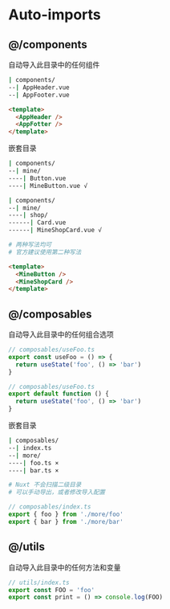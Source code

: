 # Auto-imports

## @/components

自动导入此目录中的任何组件

```bash
| components/
--| AppHeader.vue
--| AppFooter.vue
```

```html
<template>
  <AppHeader />
  <AppFotter />
</template>
```

嵌套目录

```bash
| components/
--| mine/
----| Button.vue
----| MineButton.vue √

| components/
--| mine/
----| shop/
------| Card.vue
------| MineShopCard.vue √

# 两种写法均可
# 官方建议使用第二种写法
```

```html
<template>
  <MineButton />
  <MineShopCard />
</template>
```

## @/composables

自动导入此目录中的任何组合选项

```ts
// composables/useFoo.ts
export const useFoo = () => {
  return useState('foo', () => 'bar')
}
```

```ts
// composables/useFoo.ts
export default function () {
  return useState('foo', () => 'bar')
}
```

嵌套目录

```bash
| composables/
--| index.ts
--| more/
----| foo.ts ×
----| bar.ts ×

# Nuxt 不会扫描二级目录
# 可以手动导出，或者修改导入配置
```

```ts
// composables/index.ts
export { foo } from './more/foo'
export { bar } from './more/bar'
```

## @/utils

自动导入此目录中的任何方法和变量

```ts
// utils/index.ts
export const FOO = 'foo'
export const print = () => console.log(FOO)
```
